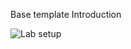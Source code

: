 Base template Introduction

![Lab setup](https://lucid.app/publicSegments/view/23be8512-9748-4ce3-bc85-24c9910d90d7/image.jpeg)
